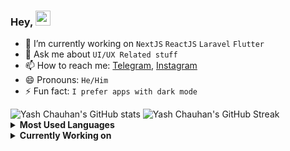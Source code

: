 ### Hey, <img src="https://github.com/rajput2107/rajput2107/blob/master/Assets/Hi.gif" width="24px" height="24px">

<!--
**yc-codes/yc-codes** is a ✨ _special_ ✨ repository because its `README.md` (this file) appears on your GitHub profile.

Here are some ideas to get you started:

-->

<!-- - 👯 I’m looking to collaborate on [Rainbow - Color Palettes Generator](https://github.com/yc-codes/rainbow)
- 🤔 I’m looking for help with [Rainbow - Color Palettes Generator](https://github.com/yc-codes/rainbow) -->
<!-- - 🌱 I’m currently learning [Bloc Design Pattern](https://bloclibrary.dev/) -->
- 🔭 I’m currently working on `NextJS` `ReactJS` `Laravel` `Flutter`
- 💬 Ask me about `UI/UX Related stuff`
- 📫 How to reach me: [Telegram](https://t.me/yc_codes), [Instagram](https://www.instagram.com/yc_codes)
- 😄 Pronouns: `He/Him`
- ⚡ Fun fact: `I prefer apps with dark mode`

<img src="https://yc-stats.vercel.app/api?username=yc-codes&show_icons=true&count_private=true&border_radius=12&title_color=58a6ff&bg_color=161b22&show_owner=true&text_color=c9d1d9&icon_color=58a6ff&hide_border=true" alt="Yash Chauhan's GitHub stats" />

<img src="https://github-readme-streak-stats.herokuapp.com/?user=yc-codes&hide_border=true&background=161b22&ring=27d545&fire=27d545&currStreakLabel=27d545&currStreakNum=f0f6fc&sideLabels=c9d1d9&dates=8b949e&sideNums=f0f6fc&stroke=30363d" alt="Yash Chauhan's GitHub Streak" />

<details>
 <summary><b>Most Used Languages</b></summary><br/>
 <img  src="https://github-readme-stats.vercel.app/api/top-langs/?username=yc-codes&show_icons=true&count_private=true&border_radius=12&layout=compact&title_color=58a6ff&bg_color=161b22&show_owner=true&text_color=c9d1d9&icon_color=58a6ff&hide_border=true" />
</details>

<details>
 <summary><b>Currently Working on</b></summary><br/>
 <img src="https://github-readme-stats.vercel.app/api/pin/?username=yc-codes&repo=rainbow&show_icons=true&count_private=true&border_radius=12&title_color=58a6ff&bg_color=161b22&text_color=c9d1d9&icon_color=58a6ff&hide_border=true" alt="Yash Chauhan is currentlt working on rainbow" />
 <img src="https://github-readme-stats.vercel.app/api/pin/?username=yc-codes&repo=json-2-ts&show_icons=true&count_private=true&border_radius=12&title_color=58a6ff&bg_color=161b22&text_color=c9d1d9&icon_color=58a6ff&hide_border=true" alt="Yash Chauhan is currentlt working on rainbow" />
</details>

<!-- <p>
 <img src="https://komarev.com/ghpvc/?username=yc-codes" />
 <img src="https://badges.pufler.dev/repos/yc-codes?&logo=github&logoColor=white" />
 <img src="https://badges.pufler.dev/commits/monthly/yc-codes?&logo=github&logoColor=white" />
</p> -->
